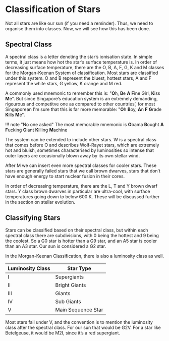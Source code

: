 # Classification of Stars

Not all stars are like our sun (if you need a reminder). Thus, we need to organise them into classes. Now, we will see
how this has been done.

## Spectral Class

A spectral class is a letter denoting the star’s ionisation state. In simple terms, it just 
means how hot the star’s surface temperature is. In order of decreasing surface temperature,
there are the O, B, A, F, G, K and M classes for the Morgan-Keenan System of classification.
Most stars are classified under this system. O and B represent the bluest, hottest stars, A
and F represent the white stars, G yellow, K orange and M red. 

A commonly used mnemonic to remember this is: "**O**h, **B**e **A** **F**ine Girl, **K**iss **M**e". 
But since Singapore’s education system is an extremely demanding, rigourous and competitve one as compared to other countries’, 
for most Singaporean I'm sure that this is far more memorable: "**O**h **B**oy, **A**n **F** **G**rade 
**K**ills **M**e".

!!! note "No one asked"
    The most memorable mnemonic is **O**bama **B**ought **A** **F**ucking **G**iant **K**illing **M**achine

The system can be extended to include other stars. W is a spectral class that comes
before O and describes Wolf-Rayet stars, which are extremely hot and bluish, sometimes
characterised by luminosities so intense that outer layers are occasionally blown away by its
own stellar wind.

After M we can insert even more spectral classes for cooler stars. These stars are
generally failed stars that we call brown dwarves, stars that don’t have enough energy to
start nuclear fusion in their cores.

In order of decreasing temperature, there are the L, T and Y brown dwarf stars. Y class brown dwarves in particular 
are ultra-cool, with surface temperatures going down to below 600 K. These will be discussed further in the section on
stellar evolution.

## Classifying Stars
Stars can be classified based on their spectral class, but within each spectral class there are
subdivisions, with 0 being the hottest and 9 being the coolest. So a G0 star is hotter than a G9 star, and an A5 
star is cooler than an A3 star. Our sun is considered a G2 star.

In the Morgan-Keenan Classification, there is also a luminosity class as well.

| Luminosity Class | Star Type          |
|------------------|--------------------|
| I                | Supergiants        |
| II               | Bright Giants      |
| III              | Giants             |
| IV               | Sub Giants         |
| V                | Main Sequence Star |

Most stars fall under V, and the convention is to mention the luminosity class after the spectral class. 
For our sun that would be G2V. For a star like Betelgeuse, it would be M2I, since it’s a red supergiant.
